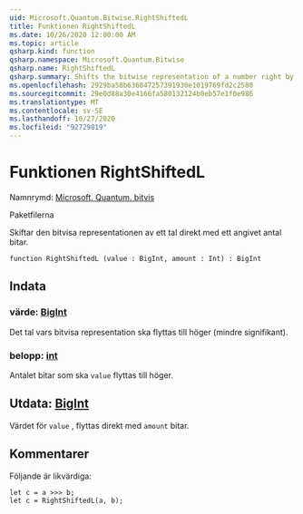 ```yaml
---
uid: Microsoft.Quantum.Bitwise.RightShiftedL
title: Funktionen RightShiftedL
ms.date: 10/26/2020 12:00:00 AM
ms.topic: article
qsharp.kind: function
qsharp.namespace: Microsoft.Quantum.Bitwise
qsharp.name: RightShiftedL
qsharp.summary: Shifts the bitwise representation of a number right by a given number of bits.
ms.openlocfilehash: 2929ba58b636847257391930e1019769fd2c2580
ms.sourcegitcommit: 29e0d88a30e4166fa580132124b0eb57e1f0e986
ms.translationtype: MT
ms.contentlocale: sv-SE
ms.lasthandoff: 10/27/2020
ms.locfileid: "92729819"
---
```

# <a name="rightshiftedl-function"></a>Funktionen RightShiftedL

Namnrymd: [Microsoft. Quantum. bitvis](xref:Microsoft.Quantum.Bitwise)

Paketfilerna [](https://nuget.org/packages/)


Skiftar den bitvisa representationen av ett tal direkt med ett angivet antal bitar.

```qsharp
function RightShiftedL (value : BigInt, amount : Int) : BigInt
```


## <a name="input"></a>Indata

### <a name="value--bigint"></a>värde: [BigInt](xref:microsoft.quantum.lang-ref.bigint)

Det tal vars bitvisa representation ska flyttas till höger (mindre signifikant).


### <a name="amount--int"></a>belopp: [int](xref:microsoft.quantum.lang-ref.int)

Antalet bitar som ska `value` flyttas till höger.



## <a name="output--bigint"></a>Utdata: [BigInt](xref:microsoft.quantum.lang-ref.bigint)

Värdet för `value` , flyttas direkt med `amount` bitar.

## <a name="remarks"></a>Kommentarer

Följande är likvärdiga:

```Q#
let c = a >>> b;
let c = RightShiftedL(a, b);
```